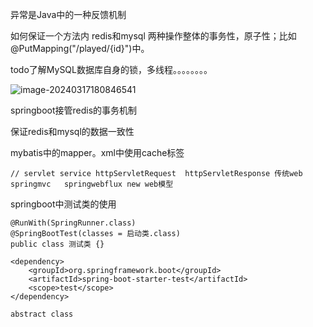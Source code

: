 异常是Java中的一种反馈机制



如何保证一个方法内 redis和mysql 两种操作整体的事务性，原子性；比如@PutMapping("/played/{id}")中。





todo了解MySQL数据库自身的锁，多线程。。。。。。。。

![image-20240317180846541](https://tree3.oss-cn-hangzhou.aliyuncs.com/md/photo/1710670126-image-20240317180846541.png)





springboot接管redis的事务机制





保证redis和mysql的数据一致性





mybatis中的mapper。xml中使用cache标签





```
// servlet service httpServletRequest  httpServletResponse 传统web springmvc   springwebflux new web模型
```





springboot中测试类的使用

```
@RunWith(SpringRunner.class)
@SpringBootTest(classes = 启动类.class)
public class 测试类 {}
```

```
<dependency>
    <groupId>org.springframework.boot</groupId>
    <artifactId>spring-boot-starter-test</artifactId>
    <scope>test</scope>
</dependency>
```





```
abstract class
```